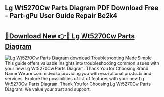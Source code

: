 ## Lg Wt5270Cw Parts Diagram PDF Download Free - Part-gPu User Guide Repair Be2k4

# <h2><a href="http://dfsdd9s.blite.top/?on=Lg+Wt5270Cw+Parts+Diagram">🔗Download New 👉🔴 Lg Wt5270Cw Parts Diagram</a></h2>

[![Lg Wt5270Cw Parts Diagram download](https://i.imgur.com/lujVjoI.png)](http://dfsdd9s.blite.top/?on=Lg+Wt5270Cw+Parts+Diagram)
Troubleshooting Made Simple This guide offers valuable insights into troubleshooting common issues with your new Lg Wt5270Cw Parts Diagram. Thank You for Choosing Brand Name We are committed to providing you with exceptional products and services. Explore the possibilities of list of features with your new Lg Wt5270Cw Parts Diagram. Thank You for Choosing Lg Wt5270Cw Parts Diagram. We value your trust and support.
